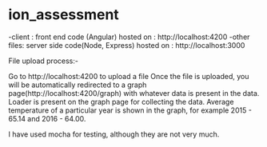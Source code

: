 # ion_assessment

-client : front end code (Angular) hosted on : http://localhost:4200
-other files: server side code(Node, Express) hosted on : http://localhost:3000

File upload process:-

Go to http://localhost:4200 to upload a file
Once the file is uploaded, you will be automatically redirected to a graph page(http://localhost:4200/graph) with whatever data is present in the data.
Loader is present on the graph page for collecting the data.
Average temperature of a particular year is shown in the graph, for example 2015 - 65.14 and 2016 - 64.00.

I have used mocha for testing, although they are not very much.
